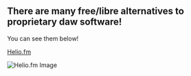 ## There are many free/libre alternatives to proprietary daw software!
You can see them below!

[Helio.fm](/free/daw/heliofm.md)

![Helio.fm Image](https://github.com/helio-fm/helio-workstation/blob/develop/Resources/screen-v2.png)
